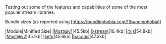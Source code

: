 
Testing out some of the features and capabilities of some of the most populer stream libraries.

Bundle sizes (as reported using [https://bundlephobia.com/](bundlephobia))

|Module|Minified Size|
|[Most@v1](https://bundlephobia.com/result?p=most@1.8.1)|45.5kb|
|[xstream](https://bundlephobia.com/result?p=xstream@11.11.0)|16.4kb|
|[rxjs](https://bundlephobia.com/result?p=rxjs@7.0.0-beta.0)|54.8kb|
|[Most@v2](https://bundlephobia.com/result?p=@most/core@1.5.0)|35.1kb|
|[kefir](https://bundlephobia.com/result?p=kefir@3.8.6)|45.6kb|
|[baconjs](https://bundlephobia.com/result?p=baconjs@3.0.13)|47.3kb|




